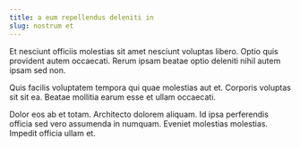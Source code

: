 ```yaml
---
title: a eum repellendus deleniti in
slug: nostrum et
---
```


Et nesciunt officiis molestias sit amet nesciunt voluptas libero. Optio quis provident autem occaecati. Rerum ipsam beatae optio deleniti nihil autem ipsam sed non.

Quis facilis voluptatem tempora qui quae molestias aut et. Corporis voluptas sit sit ea. Beatae mollitia earum esse et ullam occaecati.

Dolor eos ab et totam. Architecto dolorem aliquam. Id ipsa perferendis officia sed vero assumenda in numquam. Eveniet molestias molestias. Impedit officia ullam et.
